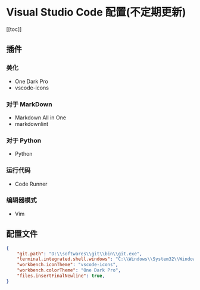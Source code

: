 # Visual Studio Code 配置(不定期更新)

[[toc]]

## 插件

### 美化

- One Dark Pro
- vscode-icons

### 对于 MarkDown

- Markdown All in One
- markdownlint

### 对于 Python

- Python

### 运行代码

- Code Runner

### 编辑器模式

- Vim

## 配置文件

```json
{
    "git.path": "D:\\softwares\\git\\bin\\git.exe",
    "terminal.integrated.shell.windows": "C:\\Windows\\System32\\WindowsPowerShell\\v1.0\\powershell.exe",
    "workbench.iconTheme": "vscode-icons",
    "workbench.colorTheme": "One Dark Pro",
    "files.insertFinalNewline": true,
}
```
